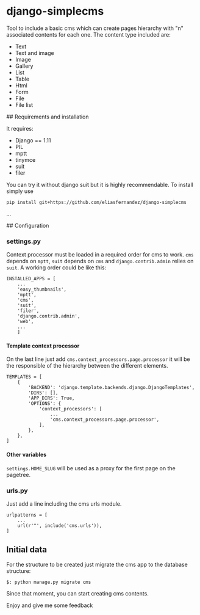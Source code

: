# django-simplecms


Tool to include a basic cms which can create pages hierarchy with "n" associated contents for each one. The content type included are:

* Text
* Text and image
* Image
* Gallery
* List 
* Table 
* Html
* Form
* File
* File list 
  

## Requirements and installation


It requires:

* Django == 1.11
* PIL
* mptt
* tinymce
* suit
* filer


You can try it without django suit but it is highly recommendable. To install simply use

	pip install git+https://github.com/eliasfernandez/django-simplecms

...


## Configuration

### settings.py

Context processor must be loaded in a required order for cms to work. `cms` depends on `mptt`, `suit` depends on `cms` and `django.contrib.admin` relies on `suit`. A working order could be like this:

    INSTALLED_APPS = [
        ...
        'easy_thumbnails',
        'mptt',
        'cms',
        'suit',
        'filer',
        'django.contrib.admin',
        'web',
        ...
        ]

#### Template context processor

On the last line just add `cms.context_processors.page.processor` it will be the responsible of the hierarchy between the different elements.

    TEMPLATES = [
        {
            'BACKEND': 'django.template.backends.django.DjangoTemplates',
            'DIRS': [],
            'APP_DIRS': True,
            'OPTIONS': {
                'context_processors': [
                    ...
                    'cms.context_processors.page.processor',
                ],
            },
        },
    ]

#### Other variables

`settings.HOME_SLUG` will be used as a proxy for the first page on the pagetree.

### urls.py
Just add a line including the cms urls module.

    urlpatterns = [
        ...
        url(r'^', include('cms.urls')), 
    ]

## Initial data

For the structure to be created just migrate the cms app to the database structure:

    $: python manage.py migrate cms

Since that moment, you can start creating cms contents. 

Enjoy and give me some feedback

